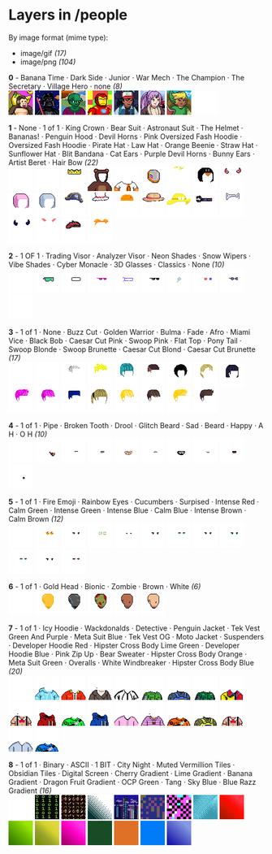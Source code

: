 # Layers in /people

By image format (mime type):
- image/gif _(17)_
- image/png _(104)_


**0** -  Banana Time · Dark Side · Junior · War Mech · The Champion · The Secretary · Village Hero · none  _(8)_ <br>
![](0_0.gif "0 - Banana Time") 
![](0_1.gif "1 - Dark Side") 
![](0_2.png "2 - Junior") 
![](0_3.png "3 - War Mech") 
![](0_4.png "4 - The Champion") 
![](0_5.png "5 - The Secretary") 
![](0_6.png "6 - Village Hero") 
![](0_7.png "7 - none") 


**1** -  None · 1 of 1 · King Crown · Bear Suit · Astronaut Suit · The Helmet · Bananas! · Penguin Hood · Devil Horns · Pink Oversized Fash Hoodie · Oversized Fash Hoodie · Pirate Hat · Law Hat · Orange Beenie · Straw Hat · Sunflower Hat · Blit Bandana · Cat Ears · Purple Devil Horns · Bunny Ears · Artist Beret · Hair Bow  _(22)_ <br>
![](1_0.png "0 - None") 
![](1_1.png "1 - 1 of 1") 
![](1_2.png "2 - King Crown") 
![](1_3.png "3 - Bear Suit") 
![](1_4.png "4 - Astronaut Suit") 
![](1_5.gif "5 - The Helmet") 
![](1_6.gif "6 - Bananas!") 
![](1_7.png "7 - Penguin Hood") 
![](1_8.gif "8 - Devil Horns") 
![](1_9.png "9 - Pink Oversized Fash Hoodie") 
![](1_10.png "10 - Oversized Fash Hoodie") 
![](1_11.png "11 - Pirate Hat") 
![](1_12.png "12 - Law Hat") 
![](1_13.png "13 - Orange Beenie") 
![](1_14.png "14 - Straw Hat") 
![](1_15.png "15 - Sunflower Hat") 
![](1_16.png "16 - Blit Bandana") 
![](1_17.png "17 - Cat Ears") 
![](1_18.png "18 - Purple Devil Horns") 
![](1_19.png "19 - Bunny Ears") 
![](1_20.png "20 - Artist Beret") 
![](1_21.png "21 - Hair Bow") 


**2** -  1 OF 1 · Trading Visor · Analyzer Visor · Neon Shades · Snow Wipers · Vibe Shades · Cyber Monacle · 3D Glasses · Classics · None  _(10)_ <br>
![](2_0.png "0 - 1 OF 1") 
![](2_1.gif "1 - Trading Visor") 
![](2_2.gif "2 - Analyzer Visor") 
![](2_3.gif "3 - Neon Shades") 
![](2_4.gif "4 - Snow Wipers") 
![](2_5.gif "5 - Vibe Shades") 
![](2_6.png "6 - Cyber Monacle") 
![](2_7.png "7 - 3D Glasses") 
![](2_8.png "8 - Classics") 
![](2_9.png "9 - None") 


**3** -  1 of 1 · None · Buzz Cut · Golden Warrior · Bulma · Fade · Afro · Miami Vice · Black Bob · Caesar Cut Pink · Swoop Pink · Flat Top · Pony Tail · Swoop Blonde · Swoop Brunette · Caesar Cut Blond · Caesar Cut Brunette  _(17)_ <br>
![](3_0.png "0 - 1 of 1") 
![](3_1.png "1 - None") 
![](3_2.png "2 - Buzz Cut") 
![](3_3.gif "3 - Golden Warrior") 
![](3_4.png "4 - Bulma") 
![](3_5.png "5 - Fade") 
![](3_6.png "6 - Afro") 
![](3_7.png "7 - Miami Vice") 
![](3_8.png "8 - Black Bob") 
![](3_9.png "9 - Caesar Cut Pink") 
![](3_10.png "10 - Swoop Pink") 
![](3_11.png "11 - Flat Top") 
![](3_12.png "12 - Pony Tail") 
![](3_13.png "13 - Swoop Blonde") 
![](3_14.png "14 - Swoop Brunette") 
![](3_15.png "15 - Caesar Cut Blond") 
![](3_16.png "16 - Caesar Cut Brunette") 


**4** -  1 of 1 · Pipe · Broken Tooth · Drool · Glitch Beard · Sad · Beard · Happy · A H · O H  _(10)_ <br>
![](4_0.png "0 - 1 of 1") 
![](4_1.gif "1 - Pipe") 
![](4_2.gif "2 - Broken Tooth") 
![](4_3.gif "3 - Drool") 
![](4_4.png "4 - Glitch Beard") 
![](4_5.png "5 - Sad") 
![](4_6.png "6 - Beard") 
![](4_7.png "7 - Happy") 
![](4_8.png "8 - A H") 
![](4_9.png "9 - O H") 


**5** -  1 of 1 · Fire Emoji · Rainbow Eyes · Cucumbers · Surpised · Intense Red · Calm Green · Intense Green · Intense Blue · Calm Blue · Intense Brown · Calm Brown  _(12)_ <br>
![](5_0.png "0 - 1 of 1") 
![](5_1.png "1 - Fire Emoji") 
![](5_2.gif "2 - Rainbow Eyes") 
![](5_3.png "3 - Cucumbers") 
![](5_4.png "4 - Surpised") 
![](5_5.png "5 - Intense Red") 
![](5_6.png "6 - Calm Green") 
![](5_7.png "7 - Intense Green") 
![](5_8.png "8 - Intense Blue") 
![](5_9.png "9 - Calm Blue") 
![](5_10.png "10 - Intense Brown") 
![](5_11.png "11 - Calm Brown") 


**6** -  1 of 1 · Gold Head · Bionic · Zombie · Brown · White  _(6)_ <br>
![](6_0.png "0 - 1 of 1") 
![](6_1.gif "1 - Gold Head") 
![](6_2.gif "2 - Bionic") 
![](6_3.png "3 - Zombie") 
![](6_4.png "4 - Brown") 
![](6_5.png "5 - White") 


**7** -  1 of 1 · Icy Hoodie · Wackdonalds · Detective · Penguin Jacket · Tek Vest Green And Purple · Meta Suit Blue · Tek Vest OG · Moto Jacket · Suspenders · Developer Hoodie Red · Hipster Cross Body Lime Green · Developer Hoodie Blue · Pink Zip Up · Bear Sweater · Hipster Cross Body Orange · Meta Suit Green · Overalls · White Windbreaker · Hipster Cross Body Blue  _(20)_ <br>
![](7_0.png "0 - 1 of 1") 
![](7_1.png "1 - Icy Hoodie") 
![](7_2.png "2 - Wackdonalds") 
![](7_3.png "3 - Detective") 
![](7_4.png "4 - Penguin Jacket") 
![](7_5.png "5 - Tek Vest Green And Purple") 
![](7_6.png "6 - Meta Suit Blue") 
![](7_7.png "7 - Tek Vest OG") 
![](7_8.png "8 - Moto Jacket") 
![](7_9.png "9 - Suspenders") 
![](7_10.png "10 - Developer Hoodie Red") 
![](7_11.png "11 - Hipster Cross Body Lime Green") 
![](7_12.png "12 - Developer Hoodie Blue") 
![](7_13.png "13 - Pink Zip Up") 
![](7_14.png "14 - Bear Sweater") 
![](7_15.png "15 - Hipster Cross Body Orange") 
![](7_16.png "16 - Meta Suit Green") 
![](7_17.png "17 - Overalls") 
![](7_18.png "18 - White Windbreaker") 
![](7_19.png "19 - Hipster Cross Body Blue") 


**8** -  1 of 1 · Binary · ASCII · 1 BIT · City Night · Muted Vermillion Tiles · Obsidian Tiles · Digital Screen · Cherry Gradient · Lime Gradient · Banana Gradient · Dragon Fruit Gradient · OCP Green · Tang · Sky Blue · Blue Razz Gradient  _(16)_ <br>
![](8_0.png "0 - 1 of 1") 
![](8_1.png "1 - Binary") 
![](8_2.png "2 - ASCII") 
![](8_3.png "3 - 1 BIT") 
![](8_4.png "4 - City Night") 
![](8_5.png "5 - Muted Vermillion Tiles") 
![](8_6.png "6 - Obsidian Tiles") 
![](8_7.png "7 - Digital Screen") 
![](8_8.png "8 - Cherry Gradient") 
![](8_9.png "9 - Lime Gradient") 
![](8_10.png "10 - Banana Gradient") 
![](8_11.png "11 - Dragon Fruit Gradient") 
![](8_12.png "12 - OCP Green") 
![](8_13.png "13 - Tang") 
![](8_14.png "14 - Sky Blue") 
![](8_15.png "15 - Blue Razz Gradient") 


